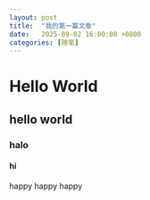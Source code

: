 ```yaml
---
layout: post
title:  "我的第一篇文章"
date:   2025-09-02 16:00:00 +0800
categories: [随笔]
---
```


# Hello World

## hello world

### halo

#### hi

happy happy happy
